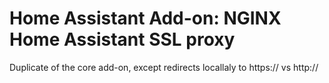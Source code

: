 # Home Assistant Add-on: NGINX Home Assistant SSL proxy

Duplicate of the core add-on, except redirects locallaly to https:// vs http:// 
